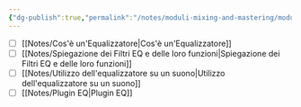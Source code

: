 ```yaml
---
{"dg-publish":true,"permalink":"/notes/moduli-mixing-and-mastering/modulo-l-equalizzatore/"}
---
```



- [ ] [[Notes/Cos'è un'Equalizzatore\|Cos'è un'Equalizzatore]]
- [ ] [[Notes/Spiegazione dei Filtri EQ e delle loro funzioni\|Spiegazione dei Filtri EQ e delle loro funzioni]]
- [ ] [[Notes/Utilizzo dell'equalizzatore su un suono\|Utilizzo dell'equalizzatore su un suono]]
- [ ] [[Notes/Plugin EQ\|Plugin EQ]]
